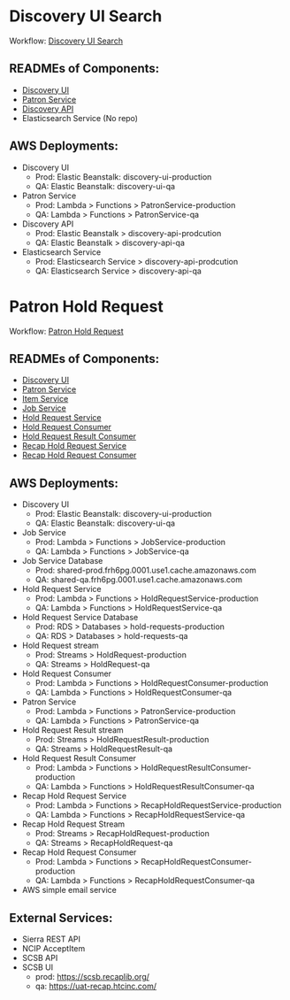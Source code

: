 # Discovery UI Search

Workflow: [Discovery UI Search](workflows/discovery_ui_search.md)

## READMEs of Components:

* [Discovery UI](https://github.com/NYPL-discovery/discovery-front-end)
* [Patron Service](https://github.com/NYPL-discovery/patron-service)
* [Discovery API](https://github.com/NYPL-discovery/discovery-api)
* Elasticsearch Service (No repo)

## AWS Deployments:

* Discovery UI
  * Prod: Elastic Beanstalk: discovery-ui-production
  * QA: Elastic Beanstalk: discovery-ui-qa
* Patron Service
  * Prod: Lambda > Functions > PatronService-production
  * QA: Lambda > Functions > PatronService-qa
* Discovery API
  * Prod: Elastic Beanstalk > discovery-api-prodcution
  * QA: Elastic Beanstalk > discovery-api-qa
* Elasticsearch Service
  * Prod: Elasticsearch Service > discovery-api-prodcution
  * QA: Elasticsearch Service > discovery-api-qa

# Patron Hold Request

Workflow: [Patron Hold Request](workflows/patron_hold_request.md)

## READMEs of Components:

* [Discovery UI](https://github.com/NYPL-discovery/discovery-front-end)
* [Patron Service](https://github.com/NYPL-discovery/patron-service)
* [Item Service](https://github.com/NYPL-discovery/itemservice)
* [Job Service](https://github.com/NYPL/job-service)
* [Hold Request Service](https://github.com/NYPL/hold-request-service)
* [Hold Request Consumer](https://github.com/NYPL/nypl-hold-request-consumer)
* [Hold Request Result Consumer](https://github.com/NYPL/hold-request-result-consumer)
* [Recap Hold Request Service](https://github.com/NYPL/recap-hold-request-service)
* [Recap Hold Request Consumer](https://github.com/NYPL/recap-hold-request-consumer)

## AWS Deployments:

* Discovery UI
  * Prod: Elastic Beanstalk: discovery-ui-production
  * QA: Elastic Beanstalk: discovery-ui-qa
* Job Service
  * Prod: Lambda > Functions > JobService-production
  * QA: Lambda > Functions > JobService-qa
* Job Service Database
  * Prod: shared-prod.frh6pg.0001.use1.cache.amazonaws.com
  * QA: shared-qa.frh6pg.0001.use1.cache.amazonaws.com
* Hold Request Service
  * Prod: Lambda > Functions > HoldRequestService-production
  * QA: Lambda > Functions > HoldRequestService-qa
* Hold Request Service Database
  * Prod: RDS > Databases > hold-requests-production
  * QA: RDS > Databases > hold-requests-qa
* Hold Request stream
  * Prod: Streams > HoldRequest-production
  * QA: Streams > HoldRequest-qa
* Hold Request Consumer
  * Prod: Lambda > Functions > HoldRequestConsumer-production
  * QA: Lambda > Functions > HoldRequestConsumer-qa
* Patron Service
  * Prod: Lambda > Functions > PatronService-production
  * QA: Lambda > Functions > PatronService-qa
* Hold Request Result stream
  * Prod: Streams > HoldRequestResult-production
  * QA: Streams > HoldRequestResult-qa
* Hold Request Result Consumer
  * Prod: Lambda > Functions > HoldRequestResultConsumer-production
  * QA: Lambda > Functions > HoldRequestResultConsumer-qa
* Recap Hold Request Service
  * Prod: Lambda > Functions > RecapHoldRequestService-production
  * QA: Lambda > Functions > RecapHoldRequestService-qa
* Recap Hold Request Stream
  * Prod: Streams > RecapHoldRequest-production
  * QA: Streams > RecapHoldRequest-qa
* Recap Hold Request Consumer
  * Prod: Lambda > Functions > RecapHoldRequestConsumer-production
  * QA: Lambda > Functions > RecapHoldRequestConsumer-qa
* AWS simple email service

## External Services:

* Sierra REST API
* NCIP AcceptItem
* SCSB API
* SCSB UI
  * prod: https://scsb.recaplib.org/
  * qa: https://uat-recap.htcinc.com/
